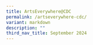 ```yaml
---
title: ArtsEverywhere@CDC
permalink: /artseverywhere-cdc/
variant: markdown
description: ""
third_nav_title: September 2024
---
```


